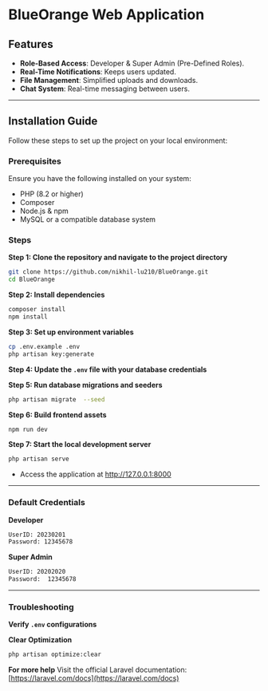 # BlueOrange Web Application

## Features
-  **Role-Based Access**: Developer & Super Admin (Pre-Defined Roles).
-  **Real-Time Notifications**: Keeps users updated.
-  **File Management**: Simplified uploads and downloads.
-  **Chat System**: Real-time messaging between users.
---

## Installation Guide
Follow these steps to set up the project on your local environment:

### Prerequisites
Ensure you have the following installed on your system:
- PHP (8.2 or higher)
- Composer
- Node.js & npm
- MySQL or a compatible database system

### Steps
**Step 1: Clone the repository and navigate to the project directory**
```bash
git clone https://github.com/nikhil-lu210/BlueOrange.git
cd BlueOrange
```

**Step 2: Install dependencies**
```bash
composer install
npm install
```

**Step 3: Set up environment variables**
```bash
cp .env.example .env
php artisan key:generate
```

**Step 4: Update the `.env` file with your database credentials**

**Step 5: Run database migrations and seeders**
```bash
php artisan migrate  --seed
```

**Step 6: Build frontend assets**
```bash
npm run dev
```

**Step 7: Start the local development server**
```bash
php artisan serve
```

- Access the application at http://127.0.0.1:8000
---

### Default Credentials
**Developer**
```bash
UserID: 20230201
Password: 12345678
```

**Super Admin**
```bash
UserID: 20202020
Password:  12345678
```
---

### Troubleshooting
**Verify `.env` configurations**

**Clear Optimization**
```bash
php artisan optimize:clear
```

**For more help**
Visit the official Laravel documentation: [https://laravel.com/docs](https://laravel.com/docs)